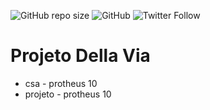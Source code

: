 ![GitHub repo size](https://img.shields.io/github/repo-size/emendesn/della_via_projeto)
![GitHub](https://img.shields.io/github/license/emendesn/della_via_projeto)
![Twitter Follow](https://img.shields.io/twitter/follow/emendesn?label=seguir&style=social)
# Projeto Della Via
- csa     - protheus 10
- projeto - protheus 10
